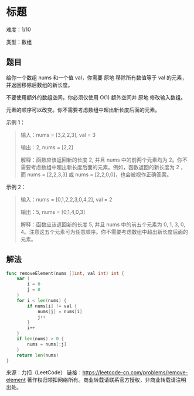# 标题 

难度：1/10

类型：数组

## 题目
给你一个数组 nums 和一个值 val，你需要 原地 移除所有数值等于 val 的元素，并返回移除后数组的新长度。

不要使用额外的数组空间，你必须仅使用 O(1) 额外空间并 原地 修改输入数组。

元素的顺序可以改变。你不需要考虑数组中超出新长度后面的元素。

示例 1：

> 输入：nums = [3,2,2,3], val = 3
> 
> 输出：2, nums = [2,2]
> 
> 解释：函数应该返回新的长度 2, 并且 nums 中的前两个元素均为 2。你不需要考虑数组中超出新长度后面的元素。例如，函数返回的新长度为 2 ，而 nums = [2,2,3,3] 或 nums = [2,2,0,0]，也会被视作正确答案。

示例 2：

> 输入：nums = [0,1,2,2,3,0,4,2], val = 2
> 
> 输出：5, nums = [0,1,4,0,3]
> 
> 解释：函数应该返回新的长度 5, 并且 nums 中的前五个元素为 0, 1, 3, 0, 4。注意这五个元素可为任意顺序。你不需要考虑数组中超出新长度后面的元素。

## 解法
```go
func removeElement(nums []int, val int) int {
	var (
		i = 0
		j = 0
	)
	for i < len(nums) {
		if nums[i] != val {
			nums[j] = nums[i]
			j++
		}
		i++
	}
	if len(nums) > 0 {
		nums = nums[:j]
	}
	return len(nums)
}
```

来源：力扣（LeetCode）
链接：https://leetcode-cn.com/problems/remove-element
著作权归领扣网络所有。商业转载请联系官方授权，非商业转载请注明出处。